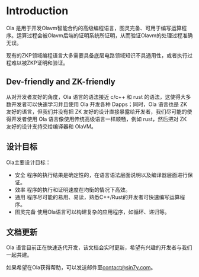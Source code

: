 # Introduction

Ola 是用于开发Olavm智能合约的高级编程语言，图灵完备、可用于编写运算程序。运算过程会被Olavm后端的证明系统所证明，从而验证Olavm的处理过程准确无误。

现有的ZKP领域编程语言大多需要具备底层电路领域知识不具通用性，或者执行过程难以被ZKP证明和验证。

## Dev-friendly and ZK-friendly

从对开发者友好的角度，Ola 语言的语法接近 c/c++ 和 rust 的语法，这使得大多数开发者可以快速学习并且使用 Ola 开发各种 Dapps；同时，Ola 语言也是 ZK 友好的语言，但我们并没有把 ZK 友好的设计直接暴露给开发者，我们尽可能的使得开发者使用 Ola 语言像使用传统高级语言一样顺畅，例如 rust，然后把对 ZK 友好的设计支持交给编译器和 OlaVM。


## 设计目标

Ola主要设计目标：

- 安全  程序的执行结果是确定性的，在语言语法层面说明以及编译器层面进行保证。
- 效率  程序的执行和证明速度在均衡的情况下高效。
- 通用  程序尽可能的易用、易读，熟悉C++/Rust的开发者可快速编写运算程序。
- 图灵完备  使用Ola语言可以构建复杂的应用程序，如循环、递归等。

## 文档更新

Ola 语言目前正在快速迭代开发，该文档会实时更新，希望有兴趣的开发者与我们一起共建。

如果希望在Ola获得帮助，可以发送邮件至<contact@sin7y.com>。
